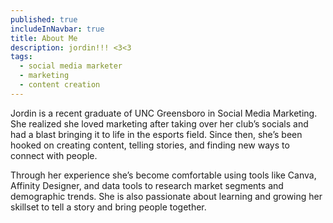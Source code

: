 ```yaml
---
published: true
includeInNavbar: true
title: About Me
description: jordin!!! <3<3
tags:
  - social media marketer
  - marketing
  - content creation
---
```

Jordin is a recent graduate of UNC Greensboro in Social Media Marketing. She realized she loved marketing after taking over her club’s socials and had a blast bringing it to life in the esports field. Since then, she’s been hooked on creating content, telling stories, and finding new ways to connect with people. 

Through her experience she’s become comfortable using tools like Canva, Affinity Designer, and data tools to research market segments and demographic trends. She is also passionate about learning and growing her skillset to tell a story and bring people together.